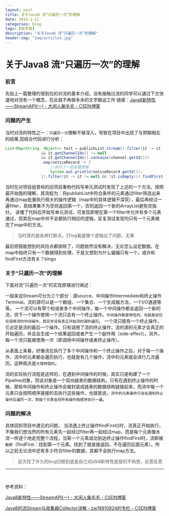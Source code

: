 ```yaml
---
layout: post
title: 关于Java8 流“只遍历一次”的理解
date: 2019-1-21
categories: blog
tags: [技术类]
description: "关于Java8 流“只遍历一次”的理解"
header-img: "img/article3.jpg"
---
```


# 关于Java8 流“只遍历一次”的理解

### 前言
先贴上一篇整理的很到位的对流的基本介绍，没有接触过流的同学可以通过下文快速地对流有一个概念，在此就不再做多余的文字搬运工作
链接：[Java8新特性——StreamAPI\(一\) - 大闲人柴毛毛 - CSDN博客](https://blog.csdn.net/u010425776/article/details/52344425)

### 问题的产生
当时对流的特性之一：`只遍历一次`理解不够深入，导致在项目中出现了与预期相左的结果,现结合代码进行分析：


```java
List<Map<String, Object>> test = publishList.stream().filter(it -> it != null
                && it.getChannelIds() != null
                && it.getChannelIds().contains(channel.getId()))
                .map(noticeRecord -> {
                    //执行了一些处理逻辑
                    System.out.println(noticeRecord.getId());
                }).filter(it -> it != null && !it.isEmpty()).findFirst().orElse(new ArrayList<>());
```
当时在对项目组曾经的旧项目重构代码写单元测试时发现了上述的一个方法，按照最开始我的理解，其流程为：将publishList中符合条件的元素通过filter筛选出来再通过map批量执行相关的操作逻辑（map中的具体逻辑不深究），最后再经过一遍filter，若结果集不为空则返回第一个，否则返回一个新的ArrayList避免空指针。
读懂了代码后开始写单元测试，可发现即使在第一个filter中允许有多个元素通过，但其在map中并不会都执行相应的逻辑，反复测试发现均只有一个元素做完了map中的方法。
> 当时真的是各种打断点，打log看是哪个逻辑出了问题，无果

最后把我能想到的风险点都排除了，问题依然没有解决，无论怎么设定数据，在map中始终只有一个数据得到处理，于是又想到为什么偏偏只有一个，或许和findFirst方法有关？bingo

### 关于“只遍历一次”的理解
下面对流“只遍历一次”的实现原理进行阐述：

 一般来说Stream可分为三个部分：源source、中间操作Intermediate和终止操作Terminal。流的源可以是一个数组、一个集合、一个生成器方法，一个I/O通道等等。
一个流可以有零个和或者多个中间操作，每一个中间操作都会返回一个新的流，供下一个操作使用一个流只会有一个终止操作。`中间操作都是惰性的，也就是说仅仅调用流的中间操作，其实并没有真正开始流的源的遍历`。
一个流只能有一个终止操作，它必定是流的最后一个操作。只有调用了流的终止操作，流的源的元素才会真正的开始遍历，并且会生成一个结果返回或者产生一个副作用（side-effect）。另外，每一个流只能被使用一次（即调用中间操作或者终止操作）。

从表面上来看，好像流在执行了多个中间操作和一个终止操作之后，对于每一个操作，流中的元素都会遍历执行，也就是有几个操作，流中的元素就会进行几次遍历。这种观点是`大错特错的`。

流的实际执行流程是这样的，在遇到中间操作的时候，其实只是构建了一个Pipeline对象，而该对象是一个双向链表的数据结构，只有在遇到终止操作的时候，那些中间操作和终止操作会被封装成链表的数据结构链接起来，而流中每一个元素只会按照顺序链接的去执行这些操作，也就是说，`流中的元素最终只会在遇到终止操作后遍历一次，而每个元素会将所有操作按顺序执行一遍`。

### 问题的解决
具体回到项目中遇见的问题， 当流遇上终止操作findFirst()时，流真正开始执行，不像我们想当然的所有元素先一起经过filter再一起经过map，而是每个元素像水流一样逐个地走完整个流程，当第一个元素成功到达终止操作findFirst时，流即被`截断`（findFirst：找到第一个元素。找到了就直接返回，不在遍历后面元素）。所以之前无论流中还有多少符合filter的数据，其都不会执行map方法。

> 这次找了许久的bug归根到底是自己对jdk8新特性底层的不熟悉，反思反思



___

<br>

参考资料：

[Java8新特性——StreamAPI\(一\) - 大闲人柴毛毛 - CSDN博客](https://blog.csdn.net/u010425776/article/details/52344425)

[Java8的流Stream与收集器Collector详解 - zw19910924的专栏 - CSDN博客](https://blog.csdn.net/zw19910924/article/details/76945279)